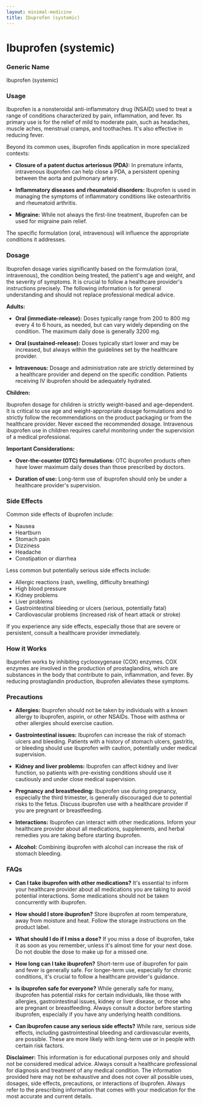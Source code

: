 ```yaml
---
layout: minimal-medicine
title: Ibuprofen (systemic)
---
```


# Ibuprofen (systemic)
### Generic Name
Ibuprofen (systemic)

### Usage

Ibuprofen is a nonsteroidal anti-inflammatory drug (NSAID) used to treat a range of conditions characterized by pain, inflammation, and fever.  Its primary use is for the relief of mild to moderate pain, such as headaches, muscle aches, menstrual cramps, and toothaches.  It's also effective in reducing fever.  

Beyond its common uses, ibuprofen finds application in more specialized contexts:

* **Closure of a patent ductus arteriosus (PDA):**  In premature infants, intravenous ibuprofen can help close a PDA, a persistent opening between the aorta and pulmonary artery.

* **Inflammatory diseases and rheumatoid disorders:**  Ibuprofen is used in managing the symptoms of inflammatory conditions like osteoarthritis and rheumatoid arthritis.

* **Migraine:** While not always the first-line treatment, ibuprofen can be used for migraine pain relief.

The specific formulation (oral, intravenous) will influence the appropriate conditions it addresses.


### Dosage

Ibuprofen dosage varies significantly based on the formulation (oral, intravenous), the condition being treated, the patient's age and weight, and the severity of symptoms.  It is crucial to follow a healthcare provider's instructions precisely.  The following information is for general understanding and should not replace professional medical advice.


**Adults:**

* **Oral (immediate-release):** Doses typically range from 200 to 800 mg every 4 to 6 hours, as needed, but can vary widely depending on the condition. The maximum daily dose is generally 3200 mg.

* **Oral (sustained-release):**  Doses typically start lower and may be increased, but always within the guidelines set by the healthcare provider.

* **Intravenous:**  Dosage and administration rate are strictly determined by a healthcare provider and depend on the specific condition.  Patients receiving IV ibuprofen should be adequately hydrated.


**Children:**

Ibuprofen dosage for children is strictly weight-based and age-dependent. It is critical to use age and weight-appropriate dosage formulations and to strictly follow the recommendations on the product packaging or from the healthcare provider. Never exceed the recommended dosage.  Intravenous ibuprofen use in children requires careful monitoring under the supervision of a medical professional.


**Important Considerations:**

* **Over-the-counter (OTC) formulations:** OTC ibuprofen products often have lower maximum daily doses than those prescribed by doctors.

* **Duration of use:**  Long-term use of ibuprofen should only be under a healthcare provider's supervision.


### Side Effects

Common side effects of ibuprofen include:

* Nausea
* Heartburn
* Stomach pain
* Dizziness
* Headache
* Constipation or diarrhea

Less common but potentially serious side effects include:

* Allergic reactions (rash, swelling, difficulty breathing)
* High blood pressure
* Kidney problems
* Liver problems
* Gastrointestinal bleeding or ulcers (serious, potentially fatal)
* Cardiovascular problems (increased risk of heart attack or stroke)


If you experience any side effects, especially those that are severe or persistent, consult a healthcare provider immediately.


### How it Works

Ibuprofen works by inhibiting cyclooxygenase (COX) enzymes.  COX enzymes are involved in the production of prostaglandins, which are substances in the body that contribute to pain, inflammation, and fever. By reducing prostaglandin production, ibuprofen alleviates these symptoms.


### Precautions

* **Allergies:** Ibuprofen should not be taken by individuals with a known allergy to ibuprofen, aspirin, or other NSAIDs.  Those with asthma or other allergies should exercise caution.

* **Gastrointestinal issues:**  Ibuprofen can increase the risk of stomach ulcers and bleeding.  Patients with a history of stomach ulcers, gastritis, or bleeding should use ibuprofen with caution, potentially under medical supervision.

* **Kidney and liver problems:** Ibuprofen can affect kidney and liver function, so patients with pre-existing conditions should use it cautiously and under close medical supervision.

* **Pregnancy and breastfeeding:**  Ibuprofen use during pregnancy, especially the third trimester, is generally discouraged due to potential risks to the fetus.  Discuss ibuprofen use with a healthcare provider if you are pregnant or breastfeeding.

* **Interactions:** Ibuprofen can interact with other medications.  Inform your healthcare provider about all medications, supplements, and herbal remedies you are taking before starting ibuprofen.

* **Alcohol:** Combining ibuprofen with alcohol can increase the risk of stomach bleeding.


### FAQs

* **Can I take ibuprofen with other medications?**   It's essential to inform your healthcare provider about all medications you are taking to avoid potential interactions.  Some medications should not be taken concurrently with ibuprofen.

* **How should I store ibuprofen?** Store ibuprofen at room temperature, away from moisture and heat.  Follow the storage instructions on the product label.

* **What should I do if I miss a dose?** If you miss a dose of ibuprofen, take it as soon as you remember, unless it's almost time for your next dose.  Do not double the dose to make up for a missed one.

* **How long can I take ibuprofen?**  Short-term use of ibuprofen for pain and fever is generally safe. For longer-term use, especially for chronic conditions, it's crucial to follow a healthcare provider's guidance.

* **Is ibuprofen safe for everyone?**  While generally safe for many, ibuprofen has potential risks for certain individuals, like those with allergies, gastrointestinal issues, kidney or liver disease, or those who are pregnant or breastfeeding. Always consult a doctor before starting ibuprofen, especially if you have any underlying health conditions.

* **Can ibuprofen cause any serious side effects?** While rare, serious side effects, including gastrointestinal bleeding and cardiovascular events, are possible. These are more likely with long-term use or in people with certain risk factors.


**Disclaimer:** This information is for educational purposes only and should not be considered medical advice. Always consult a healthcare professional for diagnosis and treatment of any medical condition.  The information provided here may not be exhaustive and does not cover all possible uses, dosages, side effects, precautions, or interactions of ibuprofen. Always refer to the prescribing information that comes with your medication for the most accurate and current details.
